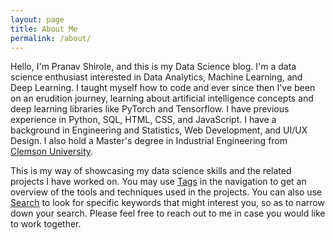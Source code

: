 ```yaml
---
layout: page
title: About Me
permalink: /about/
---
```


Hello, I'm Pranav Shirole, and this is my Data Science blog. I'm a data science enthusiast interested in Data Analytics, Machine Learning, and Deep Learning. I taught myself how to code and ever since then I've been on an erudition journey, learning about artificial intelligence concepts and deep learning libraries like PyTorch and Tensorflow. I have previous experience in Python, SQL, HTML, CSS, and JavaScript. I have a background in Engineering and Statistics, Web Development, and UI/UX Design. I also hold a Master's degree in Industrial Engineering from [Clemson University](https://www.clemson.edu/).

This is my way of showcasing my data science skills and the related projects I have worked on. You may use [Tags](https://shirolepranav.github.io/blog/categories/) in the navigation to get an overview of the tools and techniques used in the projects. You can also use [Search](https://shirolepranav.github.io/blog/search/) to look for specific keywords that might interest you, so as to narrow down your search. Please feel free to reach out to me in case you would like to work together.

